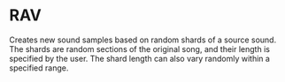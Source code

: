 RAV
===

Creates new sound samples based on random shards of a source sound.  The shards are random sections of the original song,
and their length is specified by the user.  The shard length can also vary randomly within a specified range.

